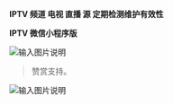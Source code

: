  **IPTV 频道 电视 直播 源 定期检测维护有效性** 


 **IPTV 微信小程序版** 
 


![输入图片说明](https://images.gitee.com/uploads/images/2021/0822/224416_1506b9d0_1280996.jpeg "gh_46c49e1c96fb_430.jpg")





> 赞赏支持。

![输入图片说明](https://images.gitee.com/uploads/images/2021/0914/130317_fadca108_1280996.png "2.png")












